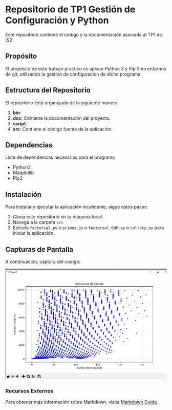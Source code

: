 # Repositorio de TP1 Gestión de Configuración y Python

Este repositorio contiene el código y la documentación asociada al TP1 de IS2

## Propósito

El propósito de este trabajo practico es aplicar Python 3 y Pip 3 en entornos de git, utilizando la gestion de configuracion de dicho programa

## Estructura del Repositorio

El repositorio está organizado de la siguiente manera:

1. **bin**: 
2. **doc**: Contiene la documentación del proyecto.
3. **script**: 
4. **src**: Contiene el código fuente de la aplicación.

## Dependencias

Lista de dependencias necesarias para el programa

- Python3
- Matplotlib
- Pip3

## Instalación

Para instalar y ejecutar la aplicación localmente, sigue estos pasos:

1. Clona este repositorio en tu máquina local.
2. Navega a la carpeta `src`
3. Ejecuta `factorial.py` o `primos.py` o `factorial_OOP.py` o `collatz.py` para iniciar la aplicación.

## Capturas de Pantalla

A continuación, captura del codigo:

![Captura del codigo](doc/grafico_collatz.png)

### Recursos Externos

Para obtener más información sobre Markdown, visita [Markdown Guide](https://www.markdownguide.org/).


